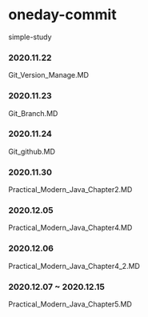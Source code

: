 # oneday-commit
simple-study

### 2020.11.22
Git_Version_Manage.MD

### 2020.11.23
Git_Branch.MD

### 2020.11.24
Git_github.MD

### 2020.11.30
Practical_Modern_Java_Chapter2.MD

### 2020.12.05
Practical_Modern_Java_Chapter4.MD

### 2020.12.06
Practical_Modern_Java_Chapter4_2.MD

### 2020.12.07 ~ 2020.12.15
Practical_Modern_Java_Chapter5.MD